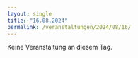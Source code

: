 ```yaml
---
layout: single
title: "16.08.2024"
permalink: /veranstaltungen/2024/08/16/
---
```


Keine Veranstaltung an diesem Tag.
